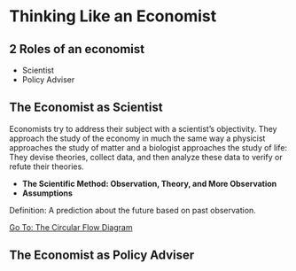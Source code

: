 # Thinking Like an Economist

## 2 Roles of an economist

- Scientist
- Policy Adviser



## The Economist as Scientist

Economists try to address their subject with a scientist’s objectivity. They approach the study of the economy in much the same way a physicist approaches the study of matter and a biologist approaches the study of life: They devise theories, collect data, and then analyze these data to verify or refute their theories.

- **The Scientific Method: Observation, Theory, and More Observation**
- **Assumptions**

Definition: A prediction about the future based on past observation.

[Go To: The Circular Flow Diagram](circular.md)



## The Economist as Policy Adviser

